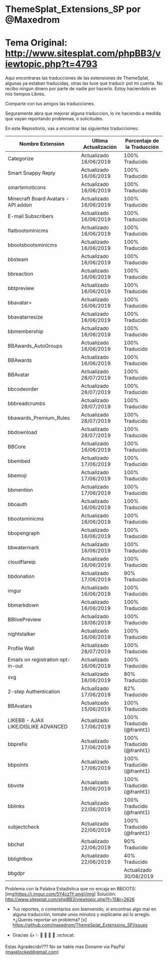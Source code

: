 # ThemeSplat_Extensions_SP por @Maxedrom
# Tema Original: http://www.sitesplat.com/phpBB3/viewtopic.php?t=4793
Aquí encontraras las traducciones de las extensiones de ThemeSplat, algunas ya estaban traducidas, otras las tuve que traducir pot mi cuenta.
No recibo ningun dinero por parte de nadie por hacerlo. Estoy haciendolo en mis tiempos Libres.

Comparte con tus amigos las traducciones.

Seguramente abra que mejorar alguna traduccion, lo ire haciendo a medida que vayan reportando problemas, o solicitudes.

En este Repositorio, vas a encontrar las siguientes traducciones:


Nombre Extension | Ultima Actualización | Porcentaje de la Traducción
-----------------|----------------------|-----------------------------
Categorize | Actualizado 16/06/2019 | 100% Traducido
Smart Snappy Reply | Actualizado 16/06/2019 | 100% Traducido
smartemoticons | Actualizado 16/06/2019 | 100% Traducido
Minecraft Board Avatars - API addon | Actualizado 16/06/2019 | 100% Traducido
E-mail Subscribers | Actualizado 16/06/2019 | 100% Traducido
flatbootsminicms | Actualizado 16/06/2019 | 100% Traducido
bbootsbootsminicms | Actualizado 16/06/2019 | 100% Traducido
bbsteam | Actualizado 16/06/2019 | 100% Traducido
bbreaction | Actualizado 16/06/2019 | 100% Traducido
bbtpreview | Actualizado 16/06/2019 | 100% Traducido
bbavatar+ | Actualizado 16/06/2019 | 100% Traducido
bbavatarresize | Actualizado 16/06/2019 | 100% Traducido
bbmembership | Actualizado 16/06/2019 | 100% Traducido
BBAwards_AutoGroups | Actualizado 16/06/2019 | 100% Traducido
BBAwards | Actualizado 16/06/2019 | 100% Traducido
BBAvatar | Actualizado 28/07/2019 | 100% Traducido
bbcodeorder | Actualizado 28/07/2019 | 100% Traducido
bbbreadcrumbs | Actualizado 28/07/2019 | 100% Traducido
bbawards_Premium_Rules | Actualizado 28/07/2019 | 100% Traducido
bbdownload | Actualizado 28/07/2019 | 100% Traducido
BBCore | Actualizado 16/06/2019 | 100% Traducido
bbembed | Actualizado 17/06/2019 | 100% Traducido
bbemoji | Actualizado 17/06/2019 | 100% Traducido
bbmention | Actualizado 17/06/2019 | 100% Traducido
bboauth | Actualizado 16/06/2019 | 100% Traducido
bbootsminicms | Actualizado 16/06/2019 | 100% Traducido
bbopengraph | Actualizado 16/06/2019 | 100% Traducido
bbwatermark | Actualizado 16/06/2019 | 100% Traducido
cloudflareip | Actualizado 16/06/2019 | 100% Traducido
bbdonation | Actualizado 17/06/2019 | 90% Traducido
imgur | Actualizado 16/06/2019 | 100% Traducido
bbmarkdown | Actualizado 16/06/2019 | 100% Traducido
BBlivePreview | Actualizado 16/06/2019 | 100% Traducido
nightstalker | Actualizado 16/06/2019 | 100% Traducido
Profile Wall | Actualizado 28/07/2019 | 100% Traducido
Emails on registration opt-in-out | Actualizado 16/06/2019 | 100% Traducido
svg | Actualizado 16/06/2019 | 80% Traducido
2-step Authentication | Actualizado 17/06/2019 | 82% Traducido
BBAvatars | Actualizado 15/06/2019 | 100% Traducido
LIKEBB - AJAX LIKE/DISLIKE ADVANCED | Actualizado 17/06/2019 | 100% Traducido (@franht1)
bbprefix | Actualizado 17/06/2019 | 100% Traducido (@franht1)
bbpoints | Actualizado 17/06/2019 | 100% Traducido (@franht1)
bbvote | Actualizado 19/06/2019 | 100% Traducido (@franht1)
bblinks | Actualizado 22/06/2019 | 100% Traducido (@franht1)
subjectcheck | Actualizado 22/06/2019 | 100% Traducido (@franht1)
bbchat | Actualizado 22/06/2019 | 90% Traducido 
bblightbox | Actualizado 22/06/2019 | 40% Traducido
bbgdpr | | Actualizado 30/06/2019 | 80% Traducido

Problema con la Palabra Estadística que no encaja en BBOOTS:
[img]https://i.imgur.com/5Y4cz1Y.png[/img]
Solución: http://www.sitesplat.com/phpBB3/viewtopic.php?f=15&t=2626



* Tus reportes, o comentarios son bienvenido, si encontras algo mal en alguna traducción, tomate unos minutos y explicame asi lo arreglo.
*¿Querés reportar un problema? [x] https://github.com/maxedrom/ThemeSplat_Extensions_SP/issues


* Gracias 
:+1: :sparkles: :camel: :tada:
:rocket: :metal: :octocat: 

Estas Agradecido??? No se hable mas Doname via PayPal (maxelocked@gmail.com)
